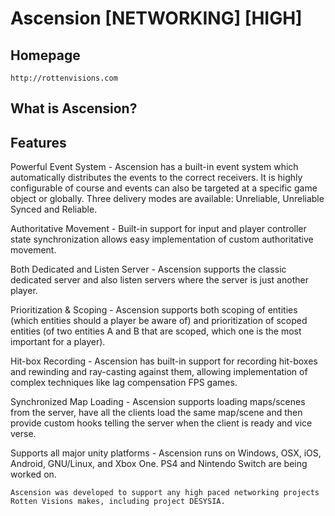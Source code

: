 Ascension [NETWORKING] [HIGH]
========

## Homepage

	http://rottenvisions.com

## What is Ascension?

## Features

  Powerful Event System - Ascension has a built-in event system which automatically distributes the events to the correct receivers. It is highly configurable of course and events can also be targeted at a specific game object or globally. Three delivery modes are available: Unreliable, Unreliable Synced and Reliable.

  Authoritative Movement - Built-in support for input and player controller state synchronization allows easy implementation of custom authoritative movement.

  Both Dedicated and Listen Server - Ascension supports the classic dedicated server and also listen servers where the server is just another player.

  Prioritization & Scoping - Ascension supports both scoping of entities (which entities should a player be aware of) and prioritization of scoped entities (of two entities A and B that are scoped, which one is the most important for a player).

  Hit-box Recording - Ascension has built-in support for recording hit-boxes and rewinding and ray-casting against them, allowing implementation of complex techniques like lag compensation FPS games.

  Synchronized Map Loading - Ascension supports loading maps/scenes from the server, have all the clients load the same map/scene and then provide custom hooks telling the server when the client is ready and vice verse.

  Supports all major unity platforms - Ascension runs on Windows, OSX, iOS, Android, GNU/Linux, and Xbox One. PS4 and Nintendo Switch are being worked on.

	Ascension was developed to support any high paced networking projects Rotten Visions makes, including project DESYSIA.
